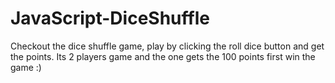 # JavaScript-DiceShuffle

Checkout the dice shuffle game, play by clicking the roll dice button and get the points. Its 2 players game and the one gets the 100 points first win the game :)
